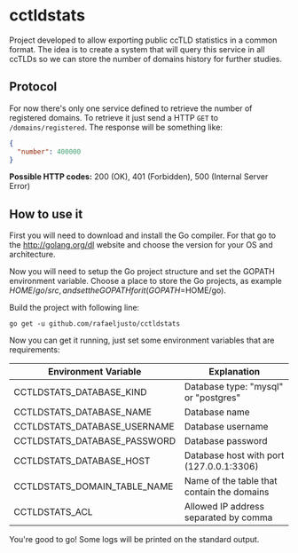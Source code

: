 cctldstats
==========

Project developed to allow exporting public ccTLD statistics in a common format. The idea is to create a system that will query this service in all ccTLDs so we can store the number of domains history for further studies.

Protocol
--------

For now there's only one service defined to retrieve the number of registered domains. To retrieve it just send a HTTP `GET` to `/domains/registered`. The response will be something like:

```json
{
  "number": 400000
}
```

**Possible HTTP codes:** 200 (OK), 401 (Forbidden), 500 (Internal Server Error)

How to use it
-------------

First you will need to download and install the Go compiler. For that go to the http://golang.org/dl website and choose the version for your OS and architecture.

Now you will need to setup the Go project structure and set the GOPATH environment variable. Choose a place to store the Go projects, as example $HOME/go/src, and set the GOPATH for it (GOPATH=$HOME/go).

Build the project with following line:

    go get -u github.com/rafaeljusto/cctldstats

Now you can get it running, just set some environment variables that are requirements:

  Environment Variable         | Explanation
  ---------------------------- | ------------------------------------------
  CCTLDSTATS_DATABASE_KIND     | Database type: "mysql" or "postgres"
  CCTLDSTATS_DATABASE_NAME     | Database name
  CCTLDSTATS_DATABASE_USERNAME | Database username
  CCTLDSTATS_DATABASE_PASSWORD | Database password
  CCTLDSTATS_DATABASE_HOST     | Database host with port (127.0.0.1:3306)
  CCTLDSTATS_DOMAIN_TABLE_NAME | Name of the table that contain the domains
  CCTLDSTATS_ACL               | Allowed IP address separated by comma

You're good to go! Some logs will be printed on the standard output.
